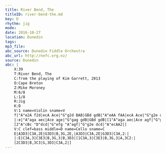 ```yaml
---
title: River Bend, The
titleID: river-bend-the.md
key: D
rhythm: jig
mode:
date: 2016-10-27
location: Dunedin
tags:
mp3_file:
abc_source: Dunedin Fiddle Orchestra
abc_url: http://nefc.org.nz/
source: Dunedin
abc: |
    X:39
    T:River Bend, The
    C:from the playing of Kim Garrett, 2013
    O:Cape Breton
    Z:Mike Moroney
    M:6/8
    L:1/8
    R:Jig
    K:D
    V:1 name=Violin sname=V
    f|"A"e2A f2d|ecA Ace|"G"g2d BAB|GBd gdB|"A"eAA fAA|ecA Ace|"G"g2e dcd|"A"ecA A2:|!
    |:e|"A"aga aec|Ace age|"G"gag gdB|GBd gdB|[1"A"aga aec|Ace agf|"G"g2e dcd|"A"ecA A2:|!
    [2"A"cBc "D"dcd|"G"efg "A"agf|"G"g2e dcd|"A"ecAA2|]
    V:C clef=bass middle=D name=Cello sname=C
    E|A3D3|C3A,2E|G3D3|B,3G,2E,|A3D3|C3A,2E|G3D3|C3A,2:|
    |:E|C3A,3|C3E3|B,3G,3|B,3D3|[1C3A,3|C3E3|B,3G,3|A,3C2:|
    [2C3D3|B,3C3|G,3D3|C3A,2|]
---
```

